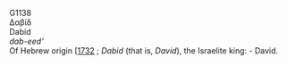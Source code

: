 G1138  
Δαβίδ  
Dabid  
*dab-eed‘*  
Of Hebrew origin \[[1732](h1732) ; *Dabid* (that is, *David*), the
Israelite king: - David.  
